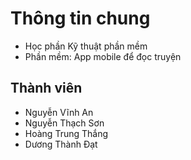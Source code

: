 # Thông tin chung

- Học phần Kỹ thuật phần mềm
- Phần mềm: App mobile để đọc truyện

## Thành viên

- Nguyễn Vĩnh An
- Nguyễn Thạch Sơn
- Hoàng Trung Thắng
- Dương Thành Đạt
